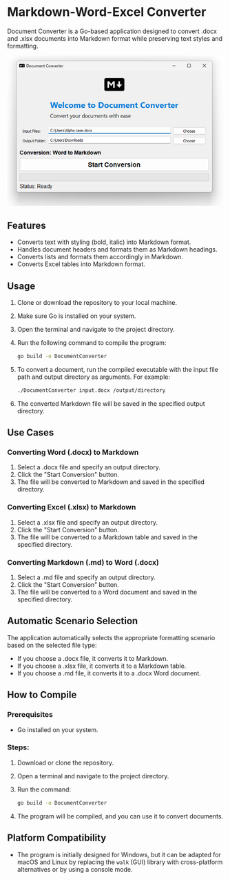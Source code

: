 
# Markdown-Word-Excel Converter

Document Converter is a Go-based application designed to convert .docx and .xlsx documents into Markdown format while preserving text styles and formatting.

![Screenshot](./screenshot.png)

## Features

- Converts text with styling (bold, italic) into Markdown format.
- Handles document headers and formats them as Markdown headings.
- Converts lists and formats them accordingly in Markdown.
- Converts Excel tables into Markdown format.

## Usage

1. Clone or download the repository to your local machine.
2. Make sure Go is installed on your system.
3. Open the terminal and navigate to the project directory.
4. Run the following command to compile the program:

   ```bash
   go build -o DocumentConverter
   ```

5. To convert a document, run the compiled executable with the input file path and output directory as arguments. For example:

   ```bash
   ./DocumentConverter input.docx /output/directory
   ```

6. The converted Markdown file will be saved in the specified output directory.

## Use Cases

### Converting Word (.docx) to Markdown

1. Select a .docx file and specify an output directory.
2. Click the "Start Conversion" button.
3. The file will be converted to Markdown and saved in the specified directory.

### Converting Excel (.xlsx) to Markdown

1. Select a .xlsx file and specify an output directory.
2. Click the "Start Conversion" button.
3. The file will be converted to a Markdown table and saved in the specified directory.

### Converting Markdown (.md) to Word (.docx)

1. Select a .md file and specify an output directory.
2. Click the "Start Conversion" button.
3. The file will be converted to a Word document and saved in the specified directory.

## Automatic Scenario Selection

The application automatically selects the appropriate formatting scenario based on the selected file type:
- If you choose a .docx file, it converts it to Markdown.
- If you choose a .xlsx file, it converts it to a Markdown table.
- If you choose a .md file, it converts it to a .docx Word document.

## How to Compile

### Prerequisites

- Go installed on your system.

### Steps:

1. Download or clone the repository.
2. Open a terminal and navigate to the project directory.
3. Run the command:

   ```bash
   go build -o DocumentConverter
   ```

4. The program will be compiled, and you can use it to convert documents.

## Platform Compatibility

- The program is initially designed for Windows, but it can be adapted for macOS and Linux by replacing the `walk` (GUI) library with cross-platform alternatives or by using a console mode.

